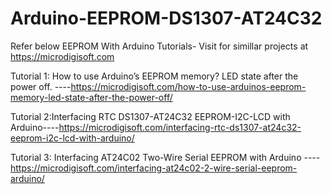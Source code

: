 # Arduino-EEPROM-DS1307-AT24C32

Refer below EEPROM With Arduino Tutorials- Visit for simillar projects at https://microdigisoft.com

Tutorial 1: How to use Arduino’s EEPROM memory? LED state after the power off. ----https://microdigisoft.com/how-to-use-arduinos-eeprom-memory-led-state-after-the-power-off/

Tutorial 2:Interfacing RTC DS1307-AT24C32 EEPROM-I2C-LCD with Arduino----https://microdigisoft.com/interfacing-rtc-ds1307-at24c32-eeprom-i2c-lcd-with-arduino/

Tutorial 3: Interfacing AT24C02 Two-Wire Serial EEPROM with Arduino ----https://microdigisoft.com/interfacing-at24c02-2-wire-serial-eeprom-arduino/

